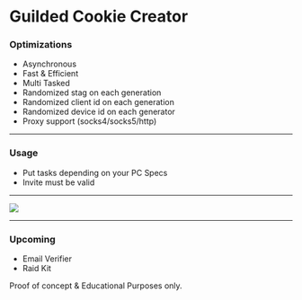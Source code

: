 # Guilded Cookie Creator

### **Optimizations**
- Asynchronous
- Fast & Efficient
- Multi Tasked
- Randomized stag on each generation
- Randomized client id on each generation
- Randomized device id on each generator
- Proxy support (socks4/socks5/http)

---------------------------------------

### **Usage**
- Put tasks depending on your PC Specs
- Invite must be valid

---------------------------------------

<img src="https://media.discordapp.net/attachments/923861758324670495/927512448012013638/Screenshot_68.png?width=854&height=484"/>

---------------------------------------
### **Upcoming**
- Email Verifier
- Raid Kit

Proof of concept & Educational Purposes only.

